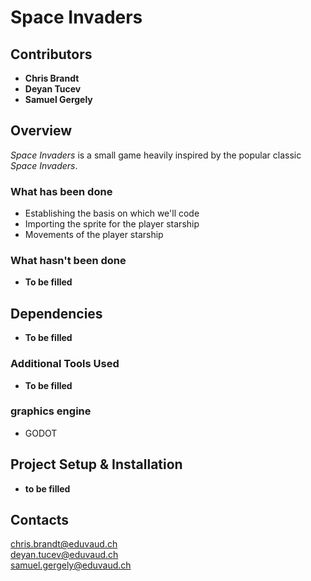 # **Space Invaders**

## **Contributors**
- **Chris Brandt**  
- **Deyan Tucev**
- **Samuel Gergely**

## **Overview**
*Space Invaders* is a small game heavily inspired by the popular classic *Space Invaders*.

### What has been done
- Establishing the basis on which we'll code
- Importing the sprite for the player starship
- Movements of the player starship
  
### What hasn't been done
- **To be filled** 

## **Dependencies**
- **To be filled** 

### **Additional Tools Used**
- **To be filled**

### **graphics engine**
- GODOT

## **Project Setup & Installation**
- **to be filled**

## **Contacts**
chris.brandt@eduvaud.ch  
deyan.tucev@eduvaud.ch  
samuel.gergely@eduvaud.ch  
